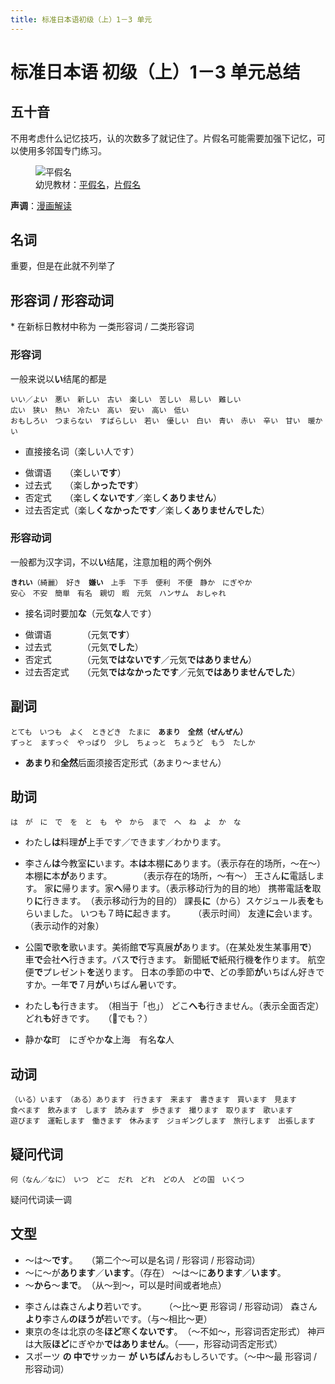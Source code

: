 ```yaml
---
title: 标准日本语初级（上）1－3 单元
---
```


# 标准日本语 初级（上）1－3 单元总结

<link href="/notes/jp.css" rel="stylesheet">

## 五十音

不用考虑什么记忆技巧，认的次数多了就记住了。片假名可能需要加强下记忆，可以使用多邻国专门练习。

<figure>
    <img src="./imgs/hiragana.png" alt="平假名" class="border">
    <figcaption>幼児教材：<a href="https://happylilac.net/hiragana-g-01.pdf" target="_blank" rel="noopener noreferrer" class="outbound">平假名</a>，<a href="https://happylilac.net/katakana-g-01.pdf" target="_blank" rel="noopener noreferrer" class="outbound">片假名</a></figcaption>
</figure>

**声调**：[漫画解读](https://zhuanlan.zhihu.com/p/25810894)

## 名词

重要，但是在此就不列举了

## 形容词 / 形容动词

\* 在新标日教材中称为 一类形容词 / 二类形容词

### 形容词

一般来说以<b class="jp">い</b>结尾的都是

<pre class="jp"><code>いい／よい　悪い　新しい　古い　楽しい　苦しい　易しい　難しい
広い　狭い　熱い　冷たい　高い　安い　高い　低い　
おもしろい　つまらない　すばらしい　若い　優しい　白い　青い　赤い　辛い　甘い　暖かい</code></pre>

- 直接接名词（<span class="jp">楽しい人です</span>）

<!--  -->

- 做谓语　　（<span class="jp">楽しい<b>です</b></span>）
- 过去式　　（<span class="jp">楽し<b>かったです</b></span>）
- 否定式　　（<span class="jp">楽し<b>くないです</b>／楽し<b>くありません</b></span>）
- 过去否定式（<span class="jp">楽し<b>くなかったです</b>／楽し<b>くありませんでした</b></span>）

### 形容动词

一般都为汉字词，不以<b class="jp">い</b>结尾，注意加粗的两个例外

<pre class="jp"><code><b>きれい</b>（綺麗）　好き　<b>嫌い</b>　上手　下手　便利　不便　静か　にぎやか
安心　不安　簡単　有名　親切　暇　元気　ハンサム　おしゃれ</code></pre>

- 接名词时要加<b class="jp">な</b>（<span class="jp">元気<b>な</b>人です</span>）

<!--  -->

- 做谓语　　　　（<span class="jp">元気<b>です</b></span>）
- 过去式　　　　（<span class="jp">元気<b>でした</b></span>）
- 否定式　　　　（<span class="jp">元気<b>ではないです</b>／元気<b>ではありません</b></span>）
- 过去否定式　　（<span class="jp">元気<b>ではなかったです</b>／元気<b>ではありませんでした</b></span>）

## 副词

<pre class="jp"><code>とても　いつも　よく　ときどき　たまに　<b>あまり</b>　<b>全然（ぜんぜん）</b>
ずっと　ますっぐ　やっぱり　少し　ちょっと　ちょうど　もう　たしか</code></pre>

- <b class="jp">あまり</b>和<b class="jp">全然</b>后面须接否定形式（<span class="jp">あまり～ません</span>）

## 助词

<pre class="jp"><code>は　が　に　で　を　と　も　や　から　まで　へ　ね　よ　か　な</code></pre>

- <span class="jp">わたし<b>は</b>料理<b class="accent">が</b>上手です／できます／わかります。</span>

- <span class="jp">李さん<b>は</b>今教室<b class="accent">に</b>います。本<b>は</b>本棚<b class="accent">に</b>あります。</span><span class="annot">（表示存在的场所，～在～）</span>
  <span class="jp">本棚<b class="accent">に</b>本<b>が</b>あります。　　　　</span><span class="annot">（表示存在的场所，～有～）</span>
  <span class="jp">王さん<b class="accent">に</b>電話します。</span>
  <span class="jp">家<b class="accent">に</b>帰ります。家<b>へ</b>帰ります。</span><span class="annot">（表示移动行为的目的地）</span>
  <span class="jp">携帯電話<b>を</b>取り<b class="accent">に</b>行きます。　</span><span class="annot">（表示移动行为的目的）</span>
  <span class="jp">課長<b class="accent">に</b>（から）スケジュール表<b>を</b>もらいました。</span>
  <span class="jp">いつも７時<b class="accent">に</b>起きます。　　　</span><span class="annot">（表示时间）</span>
  <span class="jp">友達<b class="accent">に</b>会います。　　　　　　</span><span class="annot">（表示动作的对象）</span>

- <span class="jp">公園<b class="accent">で</b>歌<b>を</b>歌います。美術館<b class="accent">で</b>写真展<b>が</b>あります。</span><span class="annot">（在某处发生某事用<b class="accent">で</b>）</span>
  <span class="jp">車<b class="accent">で</b>会社<b>へ</b>行きます。バス<b class="accent">で</b>行きます。</span>
  <span class="jp">新聞紙<b class="accent">で</b>紙飛行機<b>を</b>作ります。</span>
  <span class="jp">航空便<b class="accent">で</b>プレゼント<b>を</b>送ります。</span>
  <span class="jp">日本の季節の中<b class="accent">で</b>、どの季節<b>が</b>いちばん好きですか。一年<b class="accent">で</b>７月<b>が</b>いちばん暑いです。</span>

- <span class="jp">わたし<b class="accent">も</b>行きます。　</span><span class="annot">（相当于「也」）</span>
  <span class="jp">どこ<b>へ</b><b class="accent">も</b>行きません。</span><span class="annot">（表示全面否定）</span>
  <span class="jp">どれ<b class="accent">も</b>好きです。　　</span><span class="annot">（🤔<span class="jp">でも？</span>）</span>

- <span class="jp">静か<b class="accent">な</b>町　にぎやか<b class="accent">な</b>上海　有名<b class="accent">な</b>人</span>

## 动词

<pre class="jp"><code>（いる）います　（ある）あります　行きます　来ます　書きます　買います　見ます　
食べます　飲みます　します　読みます　歩きます　撮ります　取ります　歌います　
遊びます　運転します　働きます　休みます　ジョギングします　旅行します　出張します</code></pre>

## 疑问代词

<pre class="jp"><code>何（なん／なに）　いつ　どこ　だれ　どれ　どの人　どの国　いくつ</code></pre>

疑问代词读一调

## 文型

- <span class="jp">～は～<b>です</b>。　　</span><span class="annot">（第二个～可以是名词 / 形容词 / 形容动词）</span>
- <span class="jp">～に～が<b>あります</b>／<b>います</b>。</span><span class="annot">（存在）</span>
  <span class="jp">～は～に<b>あります</b>／<b>います</b>。</span>
- <span class="jp">～<b>から</b>～<b>まで</b>。　</span><span class="annot">（从～到～，可以是时间或者地点）</span>

<!--  -->

- <span class="jp">李さんは森さん<b>より</b>若いです。　　　</span><span class="annot">（～比～更 形容词 / 形容动词）</span>
  <span class="jp">森さん<b>より</b>李さん<b>のほうが</b>若いです。</span><span class="annot">（与～相比～更）</span>
- <span class="jp">東京の冬は北京の冬<b>ほど</b>寒<b>くないです</b>。　</span><span class="annot">（～不如～，形容词否定形式）</span>
  <span class="jp">神戸は大阪<b>ほど</b>にぎやか<b>ではありません</b>。</span><span class="annot">（⸺，形容动词否定形式）</span>
- <span class="jp">スポーツ <b>の 中で</b>サッカー <b>が いちばん</b>おもしろいです。</span><span class="annot">（～中～最 形容词 / 形容动词）</span>
